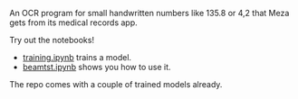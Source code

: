 An OCR program for small handwritten numbers like 135.8 or 4,2 that Meza gets from its medical records app.

Try out the notebooks!

* [training.ipynb](https://github.com/colaprograms/2019-hackathon-ocr-wymbah/blob/master/notebooks/training.ipynb) trains a model.
* [beamtst.ipynb](https://github.com/colaprograms/2019-hackathon-ocr-wymbah/blob/master/notebooks/beamtst.ipynb) shows you how to use it.

The repo comes with a couple of trained models already.
